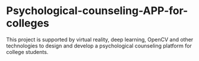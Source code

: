 # Psychological-counseling-APP-for-colleges
This project is supported by virtual reality, deep learning, OpenCV and other technologies to design and develop a psychological counseling platform for college students.
